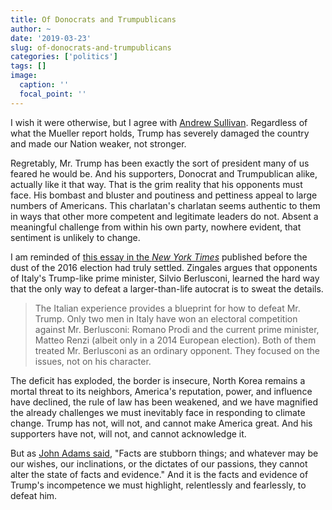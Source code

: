 ```yaml
---
title: Of Donocrats and Trumpublicans
author: ~
date: '2019-03-23'
slug: of-donocrats-and-trumpublicans
categories: ['politics']
tags: []
image:
  caption: ''
  focal_point: ''
---
```


I wish it were otherwise, but I agree with [Andrew Sullivan](http://nymag.com/intelligencer/2019/03/trump-is-a-massive-failure-and-getting-exactly-what-he-wants.html).
Regardless of what the Mueller report holds, Trump has severely damaged the country and made our Nation weaker, not stronger.

Regretably, Mr. Trump has been exactly the sort of president many of us feared he would be.
And his supporters, Donocrat and Trumpublican alike, actually like it that way.
That is the grim reality that his opponents must face.
His bombast and bluster and poutiness and pettiness appeal to large numbers of Americans.
This charlatan's charlatan seems authentic to them in ways that other more competent and legitimate leaders do not.
Absent a meaningful challenge from within his own party, nowhere evident, that sentiment is unlikely to change.

I am reminded of [this essay in the *New York Times*](https://www.nytimes.com/2016/11/18/opinion/the-right-way-to-resist-trump.html) published before the dust of the 2016 election had truly settled.
Zingales argues that opponents of Italy's Trump-like prime minister, Silvio Berlusconi, learned the hard way that the only way to defeat a larger-than-life autocrat is to sweat the details.

>The Italian experience provides a blueprint for how to defeat Mr. Trump. Only two men in Italy have won an electoral competition against Mr. Berlusconi: Romano Prodi and the current prime minister, Matteo Renzi (albeit only in a 2014 European election). Both of them treated Mr. Berlusconi as an ordinary opponent. They focused on the issues, not on his character.

The deficit has exploded, the border is insecure, North Korea remains a mortal threat to its neighbors, America's reputation, power, and influence have declined, the rule of law has been weakened, and we have magnified the already challenges we must inevitably face in responding to climate change.
Trump has not, will not, and cannot make America great.
And his supporters have not, will not, and cannot acknowledge it.

But as [John Adams said](https://www.brainyquote.com/quotes/john_adams_134175), "Facts are stubborn things; and whatever may be our wishes, our inclinations, or the dictates of our passions, they cannot alter the state of facts and evidence."
And it is the facts and evidence of Trump's incompetence we must highlight, relentlessly and fearlessly, to defeat him.
